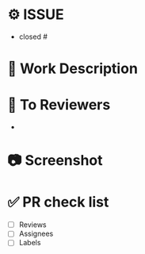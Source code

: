 # ⚙️ ISSUE
- closed #

# 📄 Work Description


# 💬 To Reviewers
- 



# 📷 Screenshot



# ✅ PR check list
- [ ] Reviews
- [ ] Assignees
- [ ] Labels
